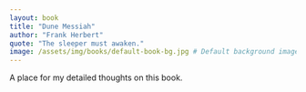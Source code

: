 ```yaml
---
layout: book
title: "Dune Messiah"
author: "Frank Herbert"
quote: "The sleeper must awaken."
image: /assets/img/books/default-book-bg.jpg # Default background image
---
```


A place for my detailed thoughts on this book.
